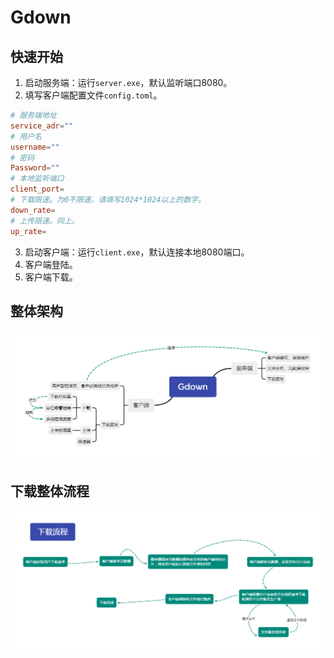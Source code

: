 # Gdown

## 快速开始

1. 启动服务端：运行`server.exe`，默认监听端口8080。
2. 填写客户端配置文件`config.toml`。
```toml
# 服务端地址
service_adr=""
# 用户名
username=""
# 密码
Password=""
# 本地监听端口
client_port=
# 下载限速。为0不限速。请填写1024*1024以上的数字。
down_rate=
# 上传限速。同上。
up_rate=
```
3. 启动客户端：运行`client.exe`，默认连接本地8080端口。
4. 客户端登陆。
5. 客户端下载。

## 整体架构
![Gdown.png](Gdown.png)
## 下载整体流程
![下载流程.png](下载流程.png)